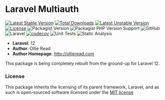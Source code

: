 # Laravel Multiauth

[![Latest Stable Version](https://poser.pugx.org/ollieread/multiauth/v/stable.png)](https://packagist.org/packages/ollieread/multiauth) 
[![Total Downloads](https://poser.pugx.org/ollieread/multiauth/downloads.png)](https://packagist.org/packages/ollieread/multiauth) 
[![Latest Unstable Version](https://poser.pugx.org/ollieread/multiauth/v/unstable.png)](https://packagist.org/packages/ollieread/multiauth) 
[![License](https://poser.pugx.org/ollieread/multiauth/license.png)](https://packagist.org/packages/ollieread/multiauth)
![Packagist Version](https://img.shields.io/packagist/v/ollieread/multiauth)
![Packagist PHP Version Support](https://img.shields.io/packagist/php-v/ollieread/multiauth)
![GitHub](https://img.shields.io/github/license/ollieread/multiauth)
![Laravel](https://img.shields.io/badge/laravel-11.x-red.svg)
[![codecov](https://codecov.io/gh/ollieread/multiauth/branch/1.x/graph/badge.svg?token=FHJ41NQMTA)](https://codecov.io/gh/ollieread/multiauth)
![Unit Tests](https://github.com/ollieread/multiauth/actions/workflows/tests.yml/badge.svg)
![Static Analysis](https://github.com/ollieread/multiauth/actions/workflows/static-analysis.yml/badge.svg)

- **Laravel**: 12
- **Author**: Ollie Read 
- **Author Homepage**: http://ollieread.com

This package is being completely rebuilt from the ground-up for Laravel 12.

### License

This package inherits the licensing of its parent framework, Laravel, and as such is open-sourced 
software licensed under the [MIT license](http://opensource.org/licenses/MIT)
